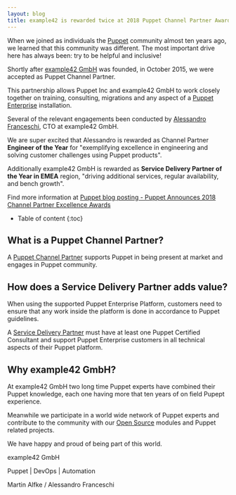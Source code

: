 ```yaml
---
layout: blog
title: example42 is rewarded twice at 2018 Puppet Channel Partner Awards
---
```


When we joined as individuals the [Puppet](https://puppet.com/) community almost ten years ago, we learned that this community was different. The most important drive here has always been: try to be helpful and inclusive!

Shortly after [example42 GmbH](https://example42.com/) was founded, in October 2015, we were accepted as Puppet Channel Partner.

This partnership allows Puppet Inc and example42 GmbH to work closely together on training, consulting, migrations and any aspect of a [Puppet Enterprise](https://puppet.com/products/puppet-enterprise) installation.

Several of the relevant engagements been conducted by [Alessandro Franceschi](https://www.linkedin.com/in/alessandrofranceschi), CTO at example42 GmbH.

We are super excited that Alessandro is rewarded as Channel Partner **Engineer of the Year** for "exemplifying excellence in engineering and solving customer challenges using Puppet products".

Additionally example42 GmbH is rewarded as **Service Delivery Partner of the Year in EMEA** region, "driving additional services, regular availability, and bench growth".

Find more information at [Puppet blog posting - Puppet Announces 2018 Channel Partner Excellence Awards](https://puppet.com/company/press-room/releases/puppet-announces-2018-channel-partner-excellence-awards)

* Table of content
{:toc}

## What is a Puppet Channel Partner?

A [Puppet Channel Partner](https://puppet.com/partners/channel-partner-program) supports Puppet in being present at market and engages in Puppet community.

## How does a Service Delivery Partner adds value?

When using the supported Puppet Enterprise Platform, customers need to ensure that any work inside the platform is done in accordance to Puppet guidelines.

A [Service Delivery Partner](https://puppet.com/partners/service-delivery-partner-program) must have at least one Puppet Certified Consultant and support Puppet Enterprise customers in all technical aspects of their Puppet platform.

## Why example42 GmbH?

At example42 GmbH two long time Puppet experts have combined their Puppet knowledge, each one having more that ten years of on field Pupept experience.

Meanwhile we participate in a world wide network of Puppet experts and contribute to the community with our [Open Source](https://github.com/example42) modules and Puppet related projects.

We have happy and proud of being part of this world.

example42 GmbH

Puppet | DevOps | Automation

Martin Alfke / Alessandro Franceschi
